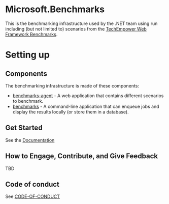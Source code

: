 # Microsoft.Benchmarks

This is the benchmarking infrastructure used by the .NET team using run including (but not limited to) scenarios from the [TechEmpower Web Framework Benchmarks](https://www.techempower.com/benchmarks/).

# Setting up

## Components

The benchmarking infrastructure is made of these components:
- [benchmarks-agent](src/Microsoft.Benchmarks.Agent) - A web application that contains different scenarios to benchmark.
- [benchmarks](src/Microsoft.Benchmarks.Controller) - A command-line application that can enqueue jobs and display the results locally (or store them in a database).

## Get Started

See the [Documentation](docs)

## How to Engage, Contribute, and Give Feedback

TBD

## Code of conduct

See [CODE-OF-CONDUCT](./CODE-OF-CONDUCT.md)
